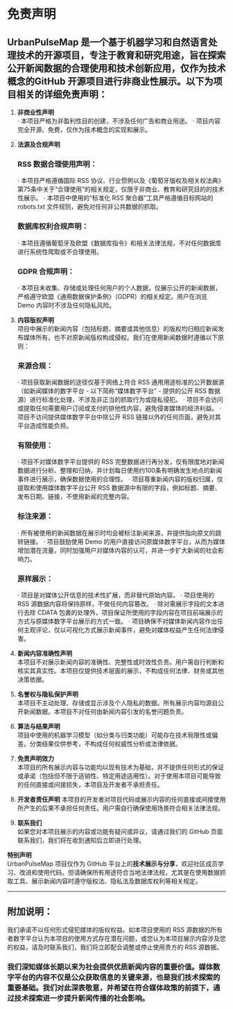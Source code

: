 # 免责声明

## UrbanPulseMap 是一个基于机器学习和自然语言处理技术的开源项目，专注于教育和研究用途，旨在探索公开新闻数据的合理使用和技术创新应用，仅作为技术概念的**GitHub 开源项目**进行非商业性展示。以下为项目相关的详细免责声明：

1. **非商业性声明**  
    ·   本项目严格为非盈利性目的创建，不涉及任何广告和商业用途。
    ·   项目内容完全开源、免费，仅作为技术概念的实现和展示。

2. **法源及合规声明**  
    ### RSS 数据合理使用声明：
    ·   本项目严格遵循国际 RSS 协议、行业惯例以及《葡萄牙版权及相关权法典》第75条中关于“合理使用”的相关规定，仅限于非商业、教育和研究目的的技术性展示。
    ·   本项目中使用的“标准化 RSS 聚合器”工具严格遵循目标网站的 robots.txt 文件规则，避免对任何非公共数据的抓取。
    ### 数据库权利合规声明：
    ·   本项目遵循葡萄牙及欧盟《数据库指令》和相关法律法规，不对任何数据库进行系统性爬取或不合理使用。
    ### GDPR 合规声明：
    ·   本项目未收集、存储或处理任何用户的个人数据，仅展示公开的新闻数据，严格遵守欧盟《通用数据保护条例》（GDPR）的相关规定。用户在浏览 Demo 内容时不涉及任何隐私风险。

3. **内容版权声明**  
   项目中展示的新闻内容（包括标题、摘要或其他信息）的版权均归相应新闻发布媒体所有，也不对原新闻版权构成侵权。我们在使用新闻数据时遵循以下原则：
    ### 来源合规：
    ·   项目获取新闻数据的途径仅基于网络上符合 RSS 通用用途标准的公开数据源（如新闻媒体的数字平台 - 以下简称“媒体数字平台” - 提供的公开 RSS 数据源）进行标准化处理，不涉及非正当的抓取行为或隐私侵犯。
    ·   项目不会访问或提取任何需要用户订阅或支付的排他性内容，避免侵害媒体的经济利益。
    ·   项目不访问提供媒体数字平台中除公开 RSS 链接以外的任何页面，避免对其平台造成性能负担。
    ### 有限使用：
    ·   项目不对媒体数字平台提供的 RSS 完整数据进行再分发，仅有限度地对新闻数据进行分析、整理和归纳，并计划每日使用约100条有明确发生地点的新闻事件进行展示，确保数据使用的合理性。
    ·   项目尊重新闻内容的版权归属，仅提取和使用媒体数字平台公开 RSS 数据源中有限的字段，例如标题、摘要、发布日期、链接，不使用新闻的完整内容。
    ### 标注来源：
    ·   所有被使用的新闻数据在展示时均会被标注新闻来源，并提供指向原文的跳转链接。
    ·   项目鼓励使用 Demo 的用户直接访问原媒体数字平台，从而为媒体增加潜在流量，同时加强用户对媒体内容的认可，并进一步扩大新闻的社会影响力。
    ### 原样展示：
    ·   项目是对媒体公开信息的技术性扩展，而非替代原始内容。
    ·   项目使用的 RSS 源数据内容将保持原样，不做任何内容篡改。
    ·   除对需展示字段的文本进行去除 CDATA 包裹的处理外，项目保证所使用的字段内容在项目前端展示的方式与原媒体数字平台展示的方式一致。
    ·   项目确保不对媒体新闻内容作出任何主观评论，仅以可视化方式展示新闻事件，避免对媒体权益产生任何法律侵害。

4. **新闻内容准确性声明**  
   本项目不对展示新闻内容的准确性、完整性或时效性负责。用户需自行判断和核实其真实性。本项目仅提供技术层面的展示，不构成任何法律、财务或其他决策依据。

5. **名誉权与隐私保护声明**  
   本项目不主动处理、存储或显示涉及个人隐私的数据。所有展示内容均源自公开新闻数据。本项目不对任何由新闻内容引发的名誉问题负责。

6. **算法与结果声明**  
   项目中使用的机器学习模型（如分类与归类功能）可能存在技术局限性或偏差。分类结果仅供参考，不构成任何权威性分析或法律依据。

7. **免责声明效力**  
   本项目的所有展示内容与功能均以现有技术为基础，并不提供任何形式的保证或承诺（包括但不限于适销性、特定用途适用性）。对于使用本项目可能导致的任何直接或间接损失，本项目及开发者不承担责任。

8. **开发者责任声明**
本项目的开发者对项目代码或展示内容的任何直接或间接使用所产生的后果不承担任何责任。用户需自行确保使用场景符合相关法律法规。

9. **联系我们**  
    如果您对本项目展示的内容或功能有疑问或异议，请通过我们的 GitHub 页面联系我们，我们将在收到通知后立即进行处理。

**特别声明**  
UrbanPulseMap 项目仅作为 GitHub 平台上的**技术展示与分享**，欢迎社区成员学习、改进和使用代码。但请确保所有用途符合当地法律法规，尤其是在使用数据抓取工具、展示新闻内容时遵守版权法、隐私法及数据库权利等相关规定。

---

## 附加说明：
我们承诺不以任何形式侵犯媒体的版权权益。如本项目使用的 RSS 源数据的所有者数字平台认为本项目的使用方式存在潜在问题，或您认为本项目展示内容涉及您的权益，请及时联系我们，我们将立即配合调整或停止使用贵方的 RSS 源数据。

### 我们深知媒体长期以来为社会提供优质新闻内容的重要价值。媒体数字平台的内容不仅是公众获取信息的关键来源，也是我们技术探索的重要基础。我们对此深表敬意，并希望在符合媒体政策的前提下，通过技术探索进一步提升新闻传播的社会影响。
